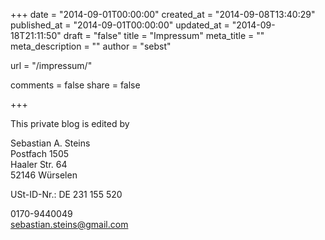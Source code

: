 +++
date = "2014-09-01T00:00:00"
created_at = "2014-09-08T13:40:29"
published_at = "2014-09-01T00:00:00"
updated_at = "2014-09-18T21:11:50"
draft = "false"
title = "Impressum"
meta_title = ""
meta_description = ""
author = "sebst"

url = "/impressum/"

comments = false
share = false

+++

This private blog is edited by

Sebastian A. Steins  
Postfach 1505  
Haaler Str. 64  
52146 Würselen  

USt-ID-Nr.: DE 231 155 520

0170-9440049  
sebastian.steins@gmail.com
